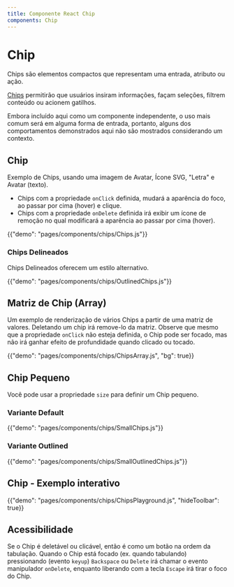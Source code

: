 ```yaml
---
title: Componente React Chip
components: Chip
---
```


# Chip

<p class="description">Chips são elementos compactos que representam uma entrada, atributo ou ação.</p>

[Chips](https://material.io/design/components/chips.html) permitirão que usuários insiram informações, façam seleções, filtrem conteúdo ou acionem gatilhos.

Embora incluído aqui como um componente independente, o uso mais comum será em alguma forma de entrada, portanto, alguns dos comportamentos demonstrados aqui não são mostrados considerando um contexto.

## Chip

Exemplo de Chips, usando uma imagem de Avatar, Ícone SVG, "Letra" e Avatar (texto).

- Chips com a propriedade `onClick` definida, mudará a aparência do foco, ao passar por cima (hover) e clique.
- Chips com a propriedade `onDelete` definida irá exibir um ícone de remoção no qual modificará a aparência ao passar por cima (hover).

{{"demo": "pages/components/chips/Chips.js"}}

### Chips Delineados

Chips Delineados oferecem um estilo alternativo.

{{"demo": "pages/components/chips/OutlinedChips.js"}}

## Matriz de Chip (Array)

Um exemplo de renderização de vários Chips a partir de uma matriz de valores. Deletando um chip irá remove-lo da matriz. Observe que mesmo que a propriedade `onClick` não esteja definida, o Chip pode ser focado, mas não irá ganhar efeito de profundidade quando clicado ou tocado.

{{"demo": "pages/components/chips/ChipsArray.js", "bg": true}}

## Chip Pequeno

Você pode usar a propriedade `size` para definir um Chip pequeno.

### Variante Default

{{"demo": "pages/components/chips/SmallChips.js"}}

### Variante Outlined

{{"demo": "pages/components/chips/SmallOutlinedChips.js"}}

## Chip - Exemplo interativo

{{"demo": "pages/components/chips/ChipsPlayground.js", "hideToolbar": true}}

## Acessibilidade

Se o Chip é deletável ou clicável, então é como um botão na ordem da tabulação. Quando o Chip está focado (ex. quando tabulando) pressionando (evento `keyup`) `Backspace` ou `Delete` irá chamar o evento manipulador `onDelete`, enquanto liberando com a tecla `Escape` irá tirar o foco do Chip.